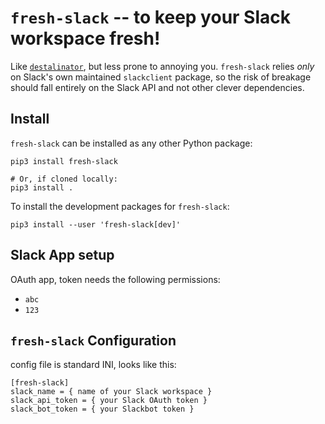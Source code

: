 `fresh-slack` -- to keep your Slack workspace fresh!
====================================================

Like [`destalinator`](), but less prone to annoying you. `fresh-slack` relies
*only* on Slack's own maintained `slackclient` package, so the risk of breakage
should fall entirely on the Slack API and not other clever dependencies.

Install
-------

`fresh-slack` can be installed as any other Python package:

    pip3 install fresh-slack
    
    # Or, if cloned locally:
    pip3 install .

To install the development packages for `fresh-slack`:

    pip3 install --user 'fresh-slack[dev]'

Slack App setup
---------------

OAuth app, token needs the following permissions:

- `abc`
- `123`

`fresh-slack` Configuration
---------------------------

config file is standard INI, looks like this:

    [fresh-slack]
    slack_name = { name of your Slack workspace }
    slack_api_token = { your Slack OAuth token }
    slack_bot_token = { your Slackbot token }

